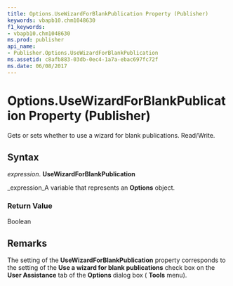 ```yaml
---
title: Options.UseWizardForBlankPublication Property (Publisher)
keywords: vbapb10.chm1048630
f1_keywords:
- vbapb10.chm1048630
ms.prod: publisher
api_name:
- Publisher.Options.UseWizardForBlankPublication
ms.assetid: c8afb883-03db-0ec4-1a7a-ebac697fc72f
ms.date: 06/08/2017
---
```



# Options.UseWizardForBlankPublication Property (Publisher)

Gets or sets whether to use a wizard for blank publications. Read/Write.


## Syntax

 _expression_. **UseWizardForBlankPublication**

 _expression_A variable that represents an **Options** object.


### Return Value

Boolean


## Remarks

The setting of the **UseWizardForBlankPublication** property corresponds to the setting of the **Use a wizard for blank publications** check box on the **User Assistance** tab of the **Options** dialog box ( **Tools** menu).


